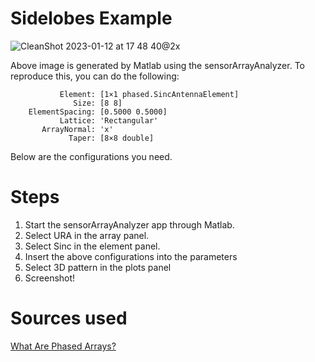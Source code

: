# Sidelobes Example

![CleanShot 2023-01-12 at 17 48 40@2x](https://user-images.githubusercontent.com/4138641/212129109-98eedcb6-d2b2-4e7c-8d0c-5aae50be3abc.jpg)

Above image is generated by Matlab using the sensorArrayAnalyzer. To reproduce this, you can do the following:

```text
           Element: [1×1 phased.SincAntennaElement]
              Size: [8 8]
    ElementSpacing: [0.5000 0.5000]
           Lattice: 'Rectangular'
       ArrayNormal: 'x'
             Taper: [8×8 double]
````

Below are the configurations you need.

# Steps
1) Start the sensorArrayAnalyzer app through Matlab.
2) Select URA in the array panel.
3) Select Sinc in the element panel.
4) Insert the above configurations into the parameters
5) Select 3D pattern in the plots panel
6) Screenshot!



# Sources used
[What Are Phased Arrays?](https://youtu.be/9WxWun0E-PM?t=405)
